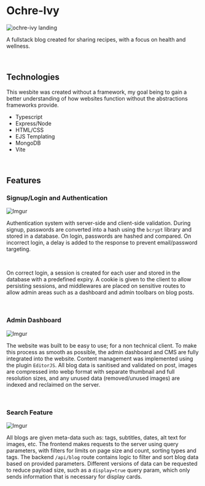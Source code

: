 # Ochre-Ivy
![ochre-ivy landing](https://imgur.com/oqwDmLD.jpg)

A fullstack blog created for sharing recipes, with a focus on health and wellness. 

<br>

## Technologies
This wesbite was created without a framework, my goal being to gain a better understanding of how websites function without the abstractions frameworks provide.

- Typescript
- Express/Node
- HTML/CSS
- EJS Templating
- MongoDB
- Vite

<br>

## Features
### Signup/Login and Authentication
![Imgur](https://imgur.com/biYFDIf.gif)

Authentication system with server-side and client-side validation. During signup, passwords are converted into a hash using the `bcrypt` library and stored in a database. On login, passwords are hashed and 
compared. On incorrect login, a delay is added to the response to prevent email/password targeting.

<br>

On correct login, a session is created for each user and stored in the database with a predefined expiry. A cookie is given to the client to allow persisting sessions, and middlewares are placed on sensitive 
routes to allow admin areas such as a dashboard and admin toolbars on blog posts.

<br>

### Admin Dashboard
![Imgur](https://imgur.com/7TVY6Cc.gif)

The website was built to be easy to use; for a non technical client. To make this process as smooth as possible, the admin dashboard and CMS are fully integrated 
into the website. Content management was implemented using the plugin `EditorJS`. All blog data is sanitised and validated on post, images are compressed into webp format 
with separate thumbnail and full resolution sizes, and any unused data (removed/unused images) are indexed and reclaimed on the server.

<br>

### Search Feature
![Imgur](https://imgur.com/PYXZXzB.gif)

All blogs are given meta-data such as: tags, subtitles, dates, alt text for images, etc. The frontend makes requests to the server using query parameters, with filters for limits on page size and count, 
sorting types and tags. The backend `/api/blog` route contains logic to filter and sort blog data based on provided parameters. Different versions of data can be requested to reduce payload size, such as 
a `display=true` query param,  which only sends information that is necessary for display cards.
